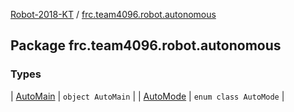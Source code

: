 [Robot-2018-KT](../index.md) / [frc.team4096.robot.autonomous](./index.md)

## Package frc.team4096.robot.autonomous

### Types

| [AutoMain](-auto-main/index.md) | `object AutoMain` |
| [AutoMode](-auto-mode/index.md) | `enum class AutoMode` |

